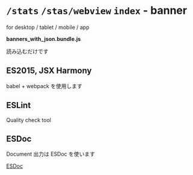 # `/stats` `/stas/webview` `index` - banner

for desktop / tablet / mobile / app

**banners_with_json.bundle.js**

読み込むだけです

## ES2015, JSX Harmony

babel + webpack を使用します

## ESLint

Quality check tool


## ESDoc

Document 出力は ESDoc を使います

[ESDoc](https://esdoc.org/)